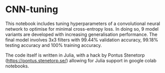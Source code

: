 # CNN-tuning

This notebook includes tuning hyperparameters of a convolutional neural network to optimise for minimal cross-entropy loss. In doing so, 9 model variants are developed with increasing generalisation performance. The final model involves 3x3 filters with 99.44% validation accuracy, 99.18% testing accuracy and 100% training accuracy.

The code itself is written in Julia, with a hack by Pontus Stenetorp (https://pontus.stenetorp.se/) allowing for Julia support in google colab notebooks.
